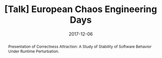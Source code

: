 ---
title: "[Talk] European Chaos Engineering Days"
date: 2017-12-06
abstract: "Presentation of Correctness Attraction: A Study of Stability of Software Behavior Under Runtime Perturbation."
venue: "Kungliga Tekniska Högskolan (KTH)"
draft: false
---